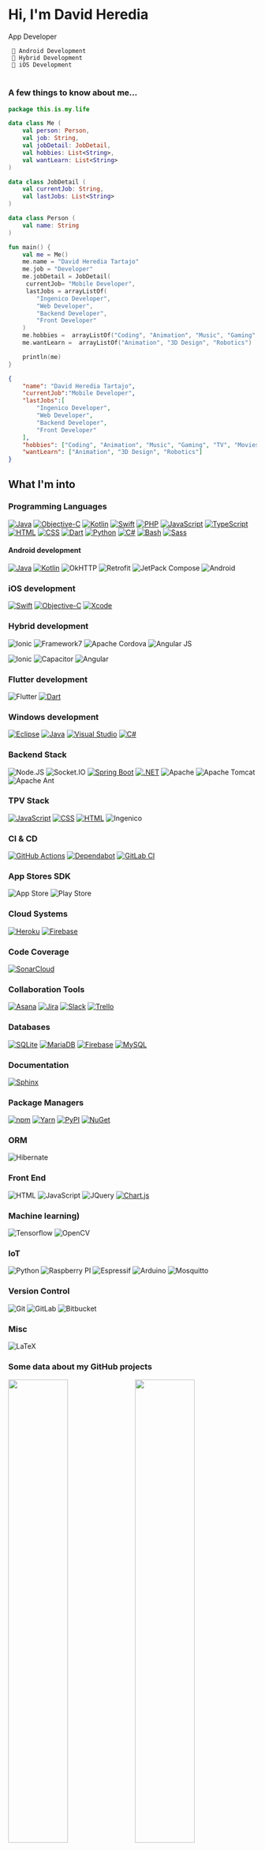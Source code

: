 # Hi, I'm David Heredia 

App Developer

     🥇 Android Development
     🥈 Hybrid Development
     🥉 iOS Development
#
### A few things to know about me...

```kotlin
package this.is.my.life

data class Me (
    val person: Person,
    val job: String,
    val jobDetail: JobDetail,
    val hobbies: List<String>,
    val wantLearn: List<String>
)

data class JobDetail (
    val currentJob: String,
    val lastJobs: List<String>
)

data class Person (
    val name: String
)

fun main() {
    val me = Me()
    me.name = "David Heredia Tartajo"   
    me.job = "Developer"
    me.jobDetail = JobDetail(
     currentJob= "Mobile Developer", 
     lastJobs = arrayListOf(
        "Ingenico Developer",
        "Web Developer",
        "Backend Developer",
        "Front Developer"
    )
    me.hobbies =  arrayListOf("Coding", "Animation", "Music", "Gaming", "TV", "Movies", "Anime")
    me.wantLearn =  arrayListOf("Animation", "3D Design", "Robotics")

    println(me)
}
```

``` json
{
    "name": "David Heredia Tartajo",
    "currentJob":"Mobile Developer", 
    "lastJobs":[
        "Ingenico Developer", 
        "Web Developer", 
        "Backend Developer", 
        "Front Developer"
    ],
    "hobbies": ["Coding", "Animation", "Music", "Gaming", "TV", "Movies", "Anime"],
    "wantLearn": ["Animation", "3D Design", "Robotics"]
}
```

## What I'm into
### Programming Languages
[![Java](https://img.shields.io/badge/Java-%23ED8B00.svg?logo=openjdk&logoColor=white)](#)
[![Objective-C](https://img.shields.io/badge/Objective--C-%233A95E3.svg?&logo=apple&logoColor=white)](#)
[![Kotlin](https://img.shields.io/badge/Kotlin-%237F52FF.svg?logo=kotlin&logoColor=white)](#)
[![Swift](https://img.shields.io/badge/Swift-F54A2A?logo=swift&logoColor=white)](#)
[![PHP](https://img.shields.io/badge/php-%23777BB4.svg?&logo=php&logoColor=white)](#)
[![JavaScript](https://img.shields.io/badge/JavaScript-F7DF1E?logo=javascript&logoColor=000)](#)
[![TypeScript](https://img.shields.io/badge/TypeScript-3178C6?logo=typescript&logoColor=fff)](#)
[![HTML](https://img.shields.io/badge/HTML-%23E34F26.svg?logo=html5&logoColor=white)](#)
[![CSS](https://img.shields.io/badge/CSS-1572B6?logo=css3&logoColor=fff)](#)
[![Dart](https://img.shields.io/badge/Dart-%230175C2.svg?logo=dart&logoColor=white)](#)
[![Python](https://img.shields.io/badge/Python-3776AB?logo=python&logoColor=fff)](#)
[![C#](https://custom-icon-badges.demolab.com/badge/C%23-%23239120.svg?logo=cshrp&logoColor=white)](#)
[![Bash](https://img.shields.io/badge/Bash-4EAA25?logo=gnubash&logoColor=fff)](#)
[![Sass](https://img.shields.io/badge/Sass-C69?logo=sass&logoColor=fff)](#)


#### Android development
[![Java](https://img.shields.io/badge/Java-%23ED8B00.svg?logo=openjdk&logoColor=white)](#)
[![Kotlin](https://img.shields.io/badge/Kotlin-%237F52FF.svg?logo=kotlin&logoColor=white)](#)
![OkHTTP](https://img.shields.io/badge/OKHTTP-262626?style=for-the-badge&logo=square&logoColor=blue) 
![Retrofit](https://img.shields.io/badge/Retrofit-262626?style=for-the-badge&logo=square&logoColor=blue) 
![JetPack Compose](https://img.shields.io/badge/JetPack%20Compose-Green)
![Android](https://img.shields.io/badge/Android-3DDC84?style=for-the-badge&logo=android&logoColor=white)

### iOS development
[![Swift](https://img.shields.io/badge/Swift-F54A2A?logo=swift&logoColor=white)](#)
[![Objective-C](https://img.shields.io/badge/Objective--C-%233A95E3.svg?&logo=apple&logoColor=white)](#)
[![Xcode](https://img.shields.io/badge/Xcode-007ACC?logo=Xcode&logoColor=white)](#)

### Hybrid development
![Ionic](https://img.shields.io/badge/Ionic-02569B?style=for-the-badge&logo=ionic&logoColor=white)
![Framework7](https://img.shields.io/badge/framework7-%23EE350F.svg?style=for-the-badge&logo=framework7&logoColor=white)
![Apache Cordova](https://img.shields.io/badge/Apache%20Cordova-Green)
![Angular JS](https://img.shields.io/badge/AngularJS-E23237?style=for-the-badge&logo=angularjs&logoColor=white)

![Ionic](https://img.shields.io/badge/Ionic-02569B?style=for-the-badge&logo=ionic&logoColor=white)
![Capacitor](https://img.shields.io/badge/Capacitor-Green)
![Angular](https://img.shields.io/badge/Angular-DD0031?style=for-the-badge&logo=angular&logoColor=white)

### Flutter development
![Flutter](https://img.shields.io/badge/Flutter-02569B?style=for-the-badge&logo=flutter&logoColor=white)
[![Dart](https://img.shields.io/badge/Dart-%230175C2.svg?logo=dart&logoColor=white)](#)

### Windows development
[![Eclipse](https://img.shields.io/badge/Eclipse-FE7A16.svg?logo=Eclipse&logoColor=white)](#)
[![Java](https://img.shields.io/badge/Java-%23ED8B00.svg?logo=openjdk&logoColor=white)](#)
[![Visual Studio](https://custom-icon-badges.demolab.com/badge/Visual%20Studio-5C2D91.svg?&logo=visual-studio&logoColor=white)](#)
[![C#](https://custom-icon-badges.demolab.com/badge/C%23-%23239120.svg?logo=cshrp&logoColor=white)](#)

### Backend Stack
![Node.JS](https://img.shields.io/badge/Node.js-339933?style=for-the-badge&logo=nodedotjs&logoColor=white)
![Socket.IO](https://img.shields.io/badge/Socket.IO-212121?style=for-the-badge&logo=socket.io&logoColor=white)
[![Spring Boot](https://img.shields.io/badge/Spring%20Boot-6DB33F?logo=springboot&logoColor=fff)](#)
[![.NET](https://img.shields.io/badge/.NET-512BD4?logo=dotnet&logoColor=fff)](#)
![Apache](https://img.shields.io/badge/apache-%23D42029.svg?style=for-the-badge&logo=apache&logoColor=white)
![Apache Tomcat](https://img.shields.io/badge/apache%20tomcat-%23F8DC75.svg?style=for-the-badge&logo=apache-tomcat&logoColor=black)
![Apache Ant](https://img.shields.io/badge/Apache%20Ant-A81C7D?style=for-the-badge&logo=Apache%20Ant&logoColor=white)

### TPV Stack
[![JavaScript](https://img.shields.io/badge/JavaScript-F7DF1E?logo=javascript&logoColor=000)](#)
[![CSS](https://img.shields.io/badge/CSS-1572B6?logo=css3&logoColor=fff)](#)
[![HTML](https://img.shields.io/badge/HTML-%23E34F26.svg?logo=html5&logoColor=white)](#)
![Ingenico](https://img.shields.io/badge/Ingenico-Green)


### CI & CD
[![GitHub Actions](https://img.shields.io/badge/GitHub_Actions-2088FF?logo=github-actions&logoColor=white)](#)
[![Dependabot](https://img.shields.io/badge/Dependabot-025E8C?logo=dependabot&logoColor=fff)](#)
[![GitLab CI](https://img.shields.io/badge/GitLab%20CI-FC6D26?logo=gitlab&logoColor=fff)](#)

### App Stores SDK
![App Store](https://img.shields.io/badge/App_Store-0D96F6?style=for-the-badge&logo=app-store&logoColor=white)
![Play Store](https://img.shields.io/badge/Google_Play-414141?style=for-the-badge&logo=google-play&logoColor=white)


### Cloud Systems
[![Heroku](https://img.shields.io/badge/Heroku-430098?logo=heroku&logoColor=fffe)](#)
[![Firebase](https://img.shields.io/badge/Firebase-039BE5?logo=Firebase&logoColor=white)](#)

### Code Coverage
[![SonarCloud](https://img.shields.io/badge/SonarCloud-F3702A?logo=sonarcloud&logoColor=fff)](#)

### Collaboration Tools
[![Asana](https://img.shields.io/badge/Asana-F06A6A?logo=asana&logoColor=fff)](#)
[![Jira](https://img.shields.io/badge/Jira-0052CC?logo=jira&logoColor=fff)](#)
[![Slack](https://img.shields.io/badge/Slack-4A154B?logo=slack&logoColor=fff)](#)
[![Trello](https://img.shields.io/badge/Trello-0052CC?logo=trello&logoColor=fff)](#)

### Databases
[![SQLite](https://img.shields.io/badge/SQLite-%2307405e.svg?logo=sqlite&logoColor=white)](#)
[![MariaDB](https://img.shields.io/badge/MariaDB-003545?logo=mariadb&logoColor=white)](#)
[![Firebase](https://img.shields.io/badge/Firebase-039BE5?logo=Firebase&logoColor=white)](#)
[![MySQL](https://img.shields.io/badge/MySQL-4479A1?logo=mysql&logoColor=fff)](#)

### Documentation
[![Sphinx](https://img.shields.io/badge/Sphinx-000?logo=sphinx&logoColor=fff)](#)

### Package Managers
[![npm](https://img.shields.io/badge/npm-CB3837?logo=npm&logoColor=fff)](#)
[![Yarn](https://img.shields.io/badge/Yarn-2C8EBB?logo=yarn&logoColor=fff)](#)
[![PyPI](https://img.shields.io/badge/PyPI-3775A9?logo=pypi&logoColor=fff)](#)
[![NuGet](https://img.shields.io/badge/NuGet-004880?logo=nuget&logoColor=fff)](#)

### ORM
![Hibernate](https://img.shields.io/badge/Hibernate-59666C?style=for-the-badge&logo=Hibernate&logoColor=white)

### Front End
![HTML](https://img.shields.io/badge/HTML-239120?style=for-the-badge&logo=html5&logoColor=white)
![JavaScript](https://img.shields.io/badge/JavaScript-323330?style=for-the-badge&logo=javascript&logoColor=F7DF1E)
![JQuery](https://img.shields.io/badge/jQuery-0769AD?style=for-the-badge&logo=jquery&logoColor=white)
[![Chart.js](https://img.shields.io/badge/Chart.js-FF6384?logo=chartdotjs&logoColor=fff)](#)

### Machine learning)
![Tensorflow](https://img.shields.io/badge/TensorFlow-FF6F00?style=for-the-badge&logo=TensorFlow&logoColor=white) 
![OpenCV](https://img.shields.io/badge/OpenCV-27338e?style=for-the-badge&logo=OpenCV&logoColor=white)

### IoT
![Python](https://img.shields.io/badge/Python-3776AB?style=for-the-badge&logo=python&logoColor=white) 
![Raspberry PI](https://img.shields.io/badge/Raspberry%20Pi-A22846?style=for-the-badge&logo=Raspberry%20Pi&logoColor=white)
![Espressif](https://img.shields.io/badge/espressif-E7352C.svg?style=for-the-badge&logo=espressif&logoColor=white)
![Arduino](https://img.shields.io/badge/-Arduino-00979D?style=for-the-badge&logo=Arduino&logoColor=white)
![Mosquitto](https://img.shields.io/badge/mosquitto-%233C5280.svg?style=for-the-badge&logo=eclipsemosquitto&logoColor=white)

### Version Control
![Git](https://img.shields.io/badge/git-%23F05033.svg?style=for-the-badge&logo=git&logoColor=white)
![GitLab](https://img.shields.io/badge/gitlab-%23181717.svg?style=for-the-badge&logo=gitlab&logoColor=white)
![Bitbucket](https://img.shields.io/badge/bitbucket-%230047B3.svg?style=for-the-badge&logo=bitbucket&logoColor=white)

### Misc
![LaTeX](https://img.shields.io/badge/LaTeX-1f425f.svg)

### Some data about my GitHub projects
<img height="49%" align="left" src="https://github-readme-stats.vercel.app/api?username=dherediat97" />
<img height="49%" align="right" src="https://github-readme-stats.vercel.app/api/top-langs?username=dherediat97&layout=compact&langs_count=8&card_width=320" />
